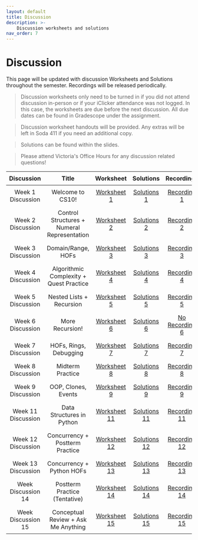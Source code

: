 ```yaml
---
layout: default
title: Discussion
description: >-
    Discussion worksheets and solutions
nav_order: 7
---
```


# Discussion

This page will be updated with discussion Worksheets and Solutions throughout the semester. Recordings will be released periodically.

> Discussion worksheets only need to be turned in if you did not attend discussion in-person or if your iClicker attendance was not logged. In this case, the worksheets are due before the next discussion. All due dates can be found in Gradescope under the assignment. 

> Discussion worksheet handouts will be provided. Any extras will be left in Soda 411 if you need an additional copy.

> Solutions can be found within the slides.

> Please attend Victoria's Office Hours for any discussion related questions!

<style>
  table {
    width: 100%;
    border-collapse: collapse;
  }
  th, td {
    text-align: center;
    padding: 8px;
  }
</style>

<table>
  <thead>
    <tr>
      <th>Discussion</th>
      <th>Title</th>
      <th>Worksheet</th>
      <th>Solutions</th>
      <th>Recordings</th>
      <th>Slides</th>
    </tr>
  </thead>
  <tbody>
    <tr>
      <td>Week 1 Discussion</td>
      <td>Welcome to CS10!</td>
      <td><a href="https://docs.google.com/document/d/1zadBZv91Wv7-_ZH5AyqVWhCNC1TaghWv/edit?usp=sharing&ouid=106220240438634734707&rtpof=true&sd=true"> Worksheet 1</a></td>
      <td><a href="">Solutions 1</a></td>
      <td><a href="https://drive.google.com/file/d/1MLvE3xRos_yqfGanwBvr109NqRiRZKEf/view?usp=sharing"> Recording 1</a></td>
      <td><a href="https://docs.google.com/presentation/d/1MSec0ySAECndEU7qNJ3nNt5BzJyxpKP4Io71Sm-H62Q/edit?usp=sharing"> Slides 1</a></td>
    </tr> 
    <tr>
      <td>Week 2 Discussion</td>
      <td>Control Structures + Numeral Representation</td>
      <td><a href="https://docs.google.com/document/d/1UgPwUfdkLiR2gYCUL2h48dHSPQnnjxS7/edit?usp=sharing&ouid=106220240438634734707&rtpof=true&sd=true"> Worksheet 2</a></td>
      <td><a href="">Solutions 2</a></td>
      <td><a href="https://drive.google.com/file/d/1l9FMV9Dq-mjEucG3EzykFQAGY8f8nUec/view?usp=sharing">Recording 2</a></td>
      <td><a href="https://docs.google.com/presentation/d/136MBZMxy8Rv4H6RFGIG5Fw9S_9NEqGzdfxpgrfgfgFQ/edit?usp=sharing">Slides 2</a></td>
    </tr>
     <tr>
      <td>Week 3 Discussion</td>
      <td>Domain/Range, HOFs</td>
      <td><a href="https://docs.google.com/document/d/1XaLAI8CgUcwdsrcQWh9AEkAIbEdyltNy/edit?usp=sharing&ouid=106220240438634734707&rtpof=true&sd=true">Worksheet 3</a></td>
      <td><a href="">Solutions 3</a></td>
      <td><a href="https://drive.google.com/file/d/1u0VXn_XlCbP1wML2nudVqEjl_MjQ89yQ/view?usp=sharing">Recording 3</a></td>
      <td><a href="https://docs.google.com/presentation/d/1LW8qZHRWfFmoJE4DXNNyDk8oADOAMuCIqKXjDAEuFQQ/edit?usp=sharing">Slides 3</a></td>
    </tr>
    <tr>
      <td>Week 4 Discussion</td>
      <td>Algorithmic Complexity + Quest Practice</td>
      <td><a href="https://docs.google.com/document/d/1-WcgHsANvkhfudbthRkSGNeD1pS2dT5J/edit?usp=sharing&ouid=106220240438634734707&rtpof=true&sd=true">Worksheet 4</a></td>
      <td><a href="">Solutions 4</a></td>
      <td><a href="">Recording 4</a></td>
      <td><a href="https://docs.google.com/presentation/d/1ovIAvQxXf08XSgexq38GxO8CiFQd7InGi-mwpAVRxSg/edit?usp=sharing">Slides 4</a></td>
    </tr>
    <tr>
      <td>Week 5 Discussion</td>
      <td>Nested Lists + Recursion</td>
      <td><a href="https://docs.google.com/document/d/1v8OZBdkVVU1LbgA93ujnE33O8xy4mG4Z/edit?usp=sharing&ouid=106220240438634734707&rtpof=true&sd=true">Worksheet 5</a></td>
      <td><a href="">Solutions 5</a></td>
      <td><a href="">Recording 5</a></td>
      <td><a href="https://docs.google.com/presentation/d/1xbSjnREbqJ8R4PomQEuEmZAwJSfaKAmtygc8AGRUbY0/edit?usp=sharing">Slides 5</a></td>
    </tr>
    <tr>
      <td>Week 6 Discussion</td>
      <td>More Recursion!</td>
      <td><a href="https://docs.google.com/document/d/1tZpZwPyIhQjeS-yHn_0pV_Xk-vNRzlH9/edit">Worksheet 6</a></td>
      <td><a href="">Solutions 6</a></td>
      <td><a href="">No Recording 6</a></td>
      <td><a href="https://docs.google.com/presentation/d/1IWQugmARJde4mJ7U_-9hrAuq792clhW7KBVRKt4djpg/edit#slide=id.p">Slides 6</a></td>
    </tr>
    <tr>
      <td>Week 7 Discussion</td>
      <td>HOFs, Rings, Debugging</td>
      <td><a href="https://docs.google.com/document/d/13u4uzu4iNS2Fqh28u0jUoPuqdX8dd13N/edit?usp=sharing&ouid=106220240438634734707&rtpof=true&sd=true">Worksheet 7</a></td>
      <td><a href="">Solutions 7</a></td>
      <td><a href="">Recording 7</a></td>
      <td><a href="https://docs.google.com/presentation/d/149qB7E2A32zKDlequaB46CZYYTzldnTKyTAYkRu7VGc/edit?usp=sharing">Slides 7</a></td>
    </tr>
    <tr>
      <td>Week 8 Discussion </td>
      <td>Midterm Practice</td>
      <td><a href="https://docs.google.com/document/d/1D9IXfUUF4fWB0yx8dP3m3K0nE0yFiPFd/edit?usp=sharing&ouid=106220240438634734707&rtpof=true&sd=true">Worksheet 8</a></td>
      <td><a href="">Solutions 8</a></td>
      <td><a href="">Recording 8</a></td>
      <td><a href="https://docs.google.com/presentation/d/1I43M77RnnZFXQohqYy1EPu4xWAi72KtJK0HOrXmd2jo/edit?usp=sharing">Slides 8</a></td>
    </tr>
     <tr>
      <td>Week 9 Discussion</td>
      <td>OOP, Clones, Events</td>
      <td><a href="https://docs.google.com/document/d/1wEHLzcK4gUhcPd5ILaLEg8RPs8OXZT3E/edit?usp=sharing&ouid=106220240438634734707&rtpof=true&sd=true">Worksheet 9</a></td>
      <td><a href="">Solutions 9</a></td>
      <td><a href="">Recording 9</a></td>
      <td><a href="https://docs.google.com/presentation/d/1GHmzEf9VRkYVUA5D-_IZC4YJmClDxjCN0t-Mq01s-xw/edit?usp=sharing">Slides 9</a></td>
    </tr>
    <tr>
    <td>Week 11 Discussion</td>
      <td>Data Structures in Python</td>
      <td><a href="">Worksheet 11</a></td>
      <td><a href="">Solutions 11</a></td>
      <td><a href="">Recording 11</a></td>
      <td><a href="">Slides 11</a></td>
    </tr>
    <tr>
    <td>Week 12 Discussion</td>
      <td>Concurrency + Postterm Practice</td>
     <td><a href="">Worksheet 12</a></td>
      <td><a href="">Solutions 12</a></td>
      <td><a href="">Recording 12</a></td>
      <td><a href="">Slides 12</a></td>
    </tr>
    <tr>
    <td>Week 13 Discussion</td>
      <td>Concurrency + Python HOFs</td>
      <td><a href="">Worksheet 13</a></td>
      <td><a href="">Solutions 13</a></td>
      <td><a href="">Recording 13</a></td>
      <td><a href="">Slides 13</a></td>
    </tr>
    <tr>
    <td>Week Discussion 14</td>
      <td>Postterm Practice (Tentative)</td>
      <td><a href="">Worksheet 14</a></td>
      <td><a href="">Solutions 14</a></td>
      <td><a href="">Recording 14</a></td>
      <td><a href="">Slides 14</a></td>
    </tr>
    <tr>
    <td>Week Discussion 15</td>
      <td>Conceptual Review + Ask Me Anything</td>
      <td><a href="">Worksheet 15</a></td>
      <td><a href="">Solutions 15</a></td>
      <td><a href="">Recording 15</a></td>
      <td><a href="">Slides 15</a></td>
    </tr>
  </tbody>
</table>
